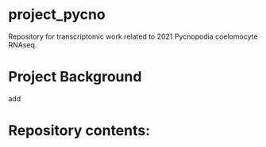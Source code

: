 # project_pycno
Repository for transcriptomic work related to 2021 Pycnopodia coelomocyte RNAseq. 



# Project Background
add

# Repository contents: 


